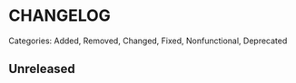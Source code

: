 # CHANGELOG

Categories: Added, Removed, Changed, Fixed, Nonfunctional, Deprecated

## Unreleased

<!--- All unreleased items go here  -->

<!--- Example CHANGELOG entry
## 0.1.1 (2022.03.02)
- Replaced pinned packaging requirement with Sceptre >= 2.7

## 0.1.0 (2019.07.02)

### Added

- Initial template handler code

-->
